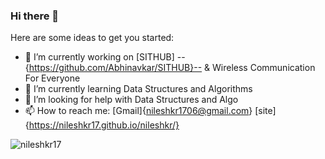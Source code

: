 ### Hi there 👋

Here are some ideas to get you started:

- 🔭 I’m currently working on [SITHUB] --{https://github.com/Abhinavkar/SITHUB}--  & Wireless Communication For Everyone
- 🌱 I’m currently learning Data Structures and Algorithms
- 🤔 I’m looking for help with Data Structures and Algo
- 📫 How to reach me: [Gmail]{nileshkr1706@gmail.com} [site]{https://nileshkr17.github.io/nileshkr/}

<p><img align="center" src="https://github-readme-streak-stats.herokuapp.com/?user=nileshke17&" alt="nileshkr17" /></p>

